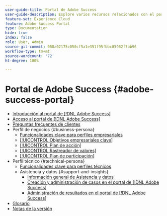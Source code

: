 ```yaml
---
user-guide-title: Portal de Adobe Success
user-guide-description: Explore varios recursos relacionados con el portal de Adobe Success para obtener más información.
feature-set: Experience Cloud
feature: Adobe Success Portal
type: Documentation
hide: true
index: false
role: User, Admin
source-git-commit: 058a02175c050cf5a1e351f95fbbc85962f7bb96
workflow-type: tm+mt
source-wordcount: '72'
ht-degree: 100%

---
```



# Portal de Adobe Success {#adobe-success-portal}

- [Introducción al portal de  [!DNL Adobe Success] ](/help/adobe-success-portal/adobe-success-portal-introduction.md)
- [Acceso al portal de [!DNL Adobe Success] ](/help/adobe-success-portal/access-to-the-adobe-success-portal.md)
- [Preguntas frecuentes de clientes](/help/adobe-success-portal/adobe-success-portal-customer-faq.md)
- Perfil de negocios {#business-persona}
   - [Funcionalidades clave para perfiles empresariales](/help/adobe-success-portal/business-persona/key-functionalities-for-business-persona.md)
   - [[!UICONTROL Objetivos empresariales clave]](/help/adobe-success-portal/business-persona/key-business-objectives.md)
   - [[!UICONTROL Plan de acción]](/help/adobe-success-portal/business-persona/action-plan.md)
   - [[!UICONTROL Rastreador de valores]](/help/adobe-success-portal/business-persona/value-tracker.md)
   - [[!UICONTROL Plan de participación]](/help/adobe-success-portal/business-persona/engagement-plan.md)
- Perfil técnico {#technical-persona}
   - [Funcionalidades clave para perfiles técnicos](/help/adobe-success-portal/technical-persona/key-functionalities-for-technical-persona.md)
   - Asistencia y datos {#support-and-insights}
      - [Información general de Asistencia y datos](/help/adobe-success-portal/technical-persona/support-and-insights/support-and-insights-overview.md)
      - [Creación y administración de casos en el portal de [!DNL Adobe Success] ](/help/adobe-success-portal/technical-persona/support-and-insights/create-and-manage-cases-in-the-adobe-success-portal.md)
      - [Administración de resultados en el portal de [!DNL Adobe Success] ](/help/adobe-success-portal/technical-persona/support-and-insights/manage-findings-adobe-success-portal.md)
- [Glosario](/help/adobe-success-portal/glossary.md)
- [Notas de la versión](/help/adobe-success-portal/release-notes.md)

